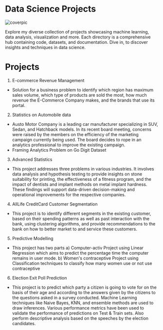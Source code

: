 # Data Science Projects

![coverpic](https://github.com/Saiganesh3838/Mini-Data-analytics-and-ML-projects/assets/157223211/041c9809-d64f-4788-829c-955775d968fa)

Explore my diverse collection of projects showcasing machine learning, data analysis, visualization and more. Each directory is a comprehensive hub containing code, datasets, and documentation. Dive in, to discover insights and techniques in data science.

# Projects

1. E-commerce Revenue Management
- Solution for a business problem to identify which region has maximum sales volume, which type of products are sold the most, how much revenue the E-Commerce Company makes, and the brands that use its portal.

2. Statistics on Automobile data
-  Austo Motor Company is a leading car manufacturer specializing in SUV, Sedan, and Hatchback models. In its recent board meeting, concerns were raised by the members on the efficiency of the marketing campaign currently being used. The board decides to rope in an analytics professional to improve the existing campaign.
-  Framing Analytics Problem on Go Digit Dataset
  
3. Advanced Statistics
- This project addresses three problems in various industries. It involves data analysis and hypothesis testing to provide insights on stone suitability for printing, the effectiveness of a fitness program, and the impact of dentists and implant methods on metal implant hardness. These findings will support data-driven decision-making and operational improvements for the respective companies.

4. AllLife CreditCard Customer Segmentation
-  This project is to identify different segments in the existing customer, based on their spending patterns as well as past interaction with the bank, using clustering algorithms, and provide recommendations to the bank on how to better market to and service these customers.

5. Predictive Modelling
- This project has two parts a) Computer-activ Project using Linear Regression which aims to predict the percentage time the computer remains in user mode. b) Women's contraceptive Project using Classification techniques to classify how many women use or not use contraceptive
  
6. Election Exit Poll Prediction
- This project is to predict which party a citizen is going to vote for on the basis of their age and according to the answers given by the citizens to the questions asked in a survey conducted. Machine Learning techniques like Naive Bayes, KNN, and ensemble methods are used to draw inferences. Various performance metrics have been used to validate the performance of predictions on Test & Train sets. Also perform descriptive analysis based on the speeches by the election candidates. 
   
   
   
